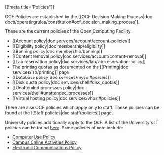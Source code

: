 [[!meta title="Policies"]]

OCF Policies are established by the [[OCF Decision Making Process|doc
docs/operatingrules/constitution#ocf_decision_making_process]].

These are the current policies of the Open Computing Facility:

- [[Account policy|doc services/account/account-policies]]
- [[Eligibility policy|doc membership/eligibility]]
- [[Banning policy|doc membership/banning]]
- [[Content removal policy|doc services/account/content-removal]]
- [[Lab reservation policy|doc services/lab/lab-reservation-policy]]
- The printing quotas as documented on the
  [[Printing|doc services/lab/printing]] page
- [[Database policy|doc services/mysql#policies]]
- [[Disk quota policy|doc services/shell#disk_quotas]]
- [[Unattended processes policy|doc services/shell#unattended_processes]]
- [[Virtual hosting policy|doc services/vhost#policies]]

There are also OCF policies which apply only to staff. These policies can
be found at the [[Staff policies|doc staff/policies]] page.

University policies additionally apply to the OCF. A list of the University's
IT policies can be found [here][university-policy]. Some policies of note
include:

- [Computer Use Policy](https://security.berkeley.edu/computer-use-policy)
- [Campus Online Activities Policy](https://security.berkeley.edu/campus-online-activities-policy)
- [Electronic Communications Policy](https://security.berkeley.edu/electronic-communications-policy)

[university-policy]: https://security.berkeley.edu/policy/policy-catalog
